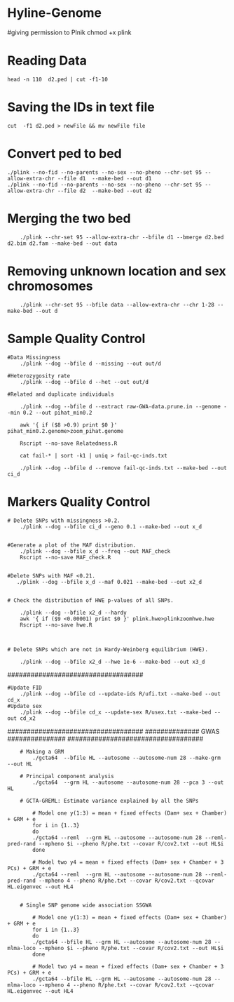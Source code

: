 # Hyline-Genome


#giving permission to Plnik 
	chmod +x plink


# Reading Data
	head -n 110  d2.ped | cut -f1-10

# Saving the IDs in text file
	cut  -f1 d2.ped > newFile && mv newFile file


   
# Convert ped to bed
	./plink --no-fid --no-parents --no-sex --no-pheno --chr-set 95 --allow-extra-chr --file d1  --make-bed --out d1
	./plink --no-fid --no-parents --no-sex --no-pheno --chr-set 95 --allow-extra-chr --file d2  --make-bed --out d2



# Merging the two bed
    	./plink --chr-set 95 --allow-extra-chr --bfile d1 --bmerge d2.bed d2.bim d2.fam --make-bed --out data

# Removing unknown location and sex chromosomes
    	./plink --chr-set 95 --bfile data --allow-extra-chr --chr 1-28 --make-bed --out d


# Sample Quality Control

	#Data Missingness
		./plink --dog --bfile d --missing --out out/d

	#Heterozygosity rate
		./plink --dog --bfile d --het --out out/d

	#Related and duplicate individuals

		./plink --dog --bfile d --extract raw-GWA-data.prune.in --genome --min 0.2 --out pihat_min0.2

		awk '{ if ($8 >0.9) print $0 }' pihat_min0.2.genome>zoom_pihat.genome

		Rscript --no-save Relatedness.R

		cat fail-* | sort -k1 | uniq > fail-qc-inds.txt

		./plink --dog --bfile d --remove fail-qc-inds.txt --make-bed --out ci_d


# Markers Quality Control

	# Delete SNPs with missingness >0.2.
		./plink --dog --bfile ci_d --geno 0.1 --make-bed --out x_d

 
	#Generate a plot of the MAF distribution.
		./plink --dog --bfile x_d --freq --out MAF_check
		Rscript --no-save MAF_check.R


 	#Delete SNPs with MAF <0.21.
       ./plink --dog --bfile x_d --maf 0.021 --make-bed --out x2_d


	# Check the distribution of HWE p-values of all SNPs.

		./plink --dog --bfile x2_d --hardy
		awk '{ if ($9 <0.00001) print $0 }' plink.hwe>plinkzoomhwe.hwe
		Rscript --no-save hwe.R



	# Delete SNPs which are not in Hardy-Weinberg equilibrium (HWE).

		./plink --dog --bfile x2_d --hwe 1e-6 --make-bed --out x3_d
	

###################################

	#Update FID
		./plink --dog --bfile cd --update-ids R/ufi.txt --make-bed --out cd_x
	#Update sex
		./plink --dog --bfile cd_x --update-sex R/usex.txt --make-bed --out cd_x2


###################################
############## GWAS ###############
###################################

		# Making a GRM
			./gcta64  --bfile HL --autosome --autosome-num 28 --make-grm  --out HL

		# Principal component analysis
			./gcta64  --grm HL --autosome --autosome-num 28 --pca 3 --out HL

		# GCTA-GREML: Estimate variance explained by all the SNPs

			# Model one y(1:3) = mean + fixed effects (Dam+ sex + Chamber) + GRM + e 
			for i in {1..3}
			do
			./gcta64 --reml  --grm HL --autosome --autosome-num 28 --reml-pred-rand --mpheno $i --pheno R/phe.txt --covar R/cov2.txt --out HL$i
			done

			# Model two y4 = mean + fixed effects (Dam+ sex + Chamber + 3 PCs) + GRM + e 
			./gcta64 --reml  --grm HL --autosome --autosome-num 28 --reml-pred-rand --mpheno 4 --pheno R/phe.txt --covar R/cov2.txt --qcovar HL.eigenvec --out HL4


		# Single SNP genome wide association SSGWA

			# Model one y(1:3) = mean + fixed effects (Dam+ sex + Chamber) + GRM + e 
			for i in {1..3}
			do
   			./gcta64 --bfile HL --grm HL --autosome --autosome-num 28 --mlma-loco --mpheno $i --pheno R/phe.txt --covar R/cov2.txt --out HL$i
			done

			# Model two y4 = mean + fixed effects (Dam+ sex + Chamber + 3 PCs) + GRM + e 
			./gcta64 --bfile HL --grm HL --autosome --autosome-num 28 --mlma-loco --mpheno 4 --pheno R/phe.txt --covar R/cov2.txt --qcovar HL.eigenvec --out HL4












